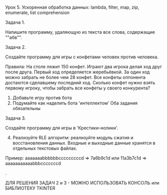 
Урок 5. Ускоренная обработка данных: lambda, filter, map, zip, enumerate, list comprehension

Задача 1. 

Напишите программу, удаляющую из текста все слова, содержащие ""абв"".

Задача 2.

Создайте программу для игры с конфетами человек против человека.

Правила: На столе лежит 150 конфет. Играют два игрока делая ход друг после друга. Первый ход определяется жеребьёвкой. За один ход можно забрать не более чем 28 конфет. Все конфеты оппонента достаются сделавшему последний ход. Сколько конфет нужно взять первому игроку, чтобы забрать все конфеты у своего конкурента?
1. Добавьте игру против бота
2. Подумайте как наделить бота 'интеллектом'
Оба задания обязательны


Задача 3.

Создайте программу для игры в 'Крестики-нолики'.


4. Реализуйте RLE алгоритм: реализуйте модуль сжатия и восстановления данных. Входные и выходные данные хранятся в отдельных текстовых файлах.

Пример: aaaaaaabbbbbbcccccccccd => 7a6b9c1d или 11a3b7c1d => aaaaaaaaaaabbbcccccccd

.

ДЛЯ РЕШЕНИЯ ЗАДАЧ 2 и 3 - МОЖНО ИСПОЛЬЗОВАТЬ КОНСОЛЬ или БИБЛИОТЕКУ TKINTER